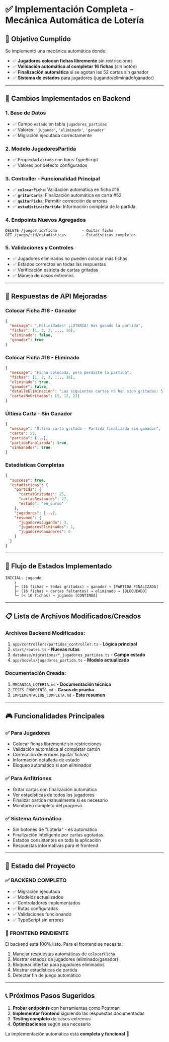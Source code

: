 # ✅ Implementación Completa - Mecánica Automática de Lotería

## 🎯 Objetivo Cumplido
Se implementó una mecánica automática donde:
- ✅ **Jugadores colocan fichas libremente** sin restricciones
- ✅ **Validación automática al completar 16 fichas** (sin botón)
- ✅ **Finalización automática** si se agotan las 52 cartas sin ganador
- ✅ **Sistema de estados** para jugadores (jugando/eliminado/ganador)

---

## 🔧 Cambios Implementados en Backend

### 1. **Base de Datos**
- ✅ Campo `estado` en tabla `jugadores_partidas`
- ✅ Valores: `'jugando'`, `'eliminado'`, `'ganador'`
- ✅ Migración ejecutada correctamente

### 2. **Modelo JugadoresPartida**
- ✅ Propiedad `estado` con tipos TypeScript
- ✅ Valores por defecto configurados

### 3. **Controller - Funcionalidad Principal**
- ✅ **`colocarFicha`**: Validación automática en ficha #16
- ✅ **`gritarCarta`**: Finalización automática en carta #52
- ✅ **`quitarFicha`**: Permitir corrección de errores
- ✅ **`estadisticasPartida`**: Información completa de la partida

### 4. **Endpoints Nuevos Agregados**
```
DELETE /juego/:id/ficha           - Quitar ficha
GET /juego/:id/estadisticas       - Estadísticas completas
```

### 5. **Validaciones y Controles**
- ✅ Jugadores eliminados no pueden colocar más fichas
- ✅ Estados correctos en todas las respuestas
- ✅ Verificación estricta de cartas gritadas
- ✅ Manejo de casos extremos

---

## 📱 Respuestas de API Mejoradas

### **Colocar Ficha #16 - Ganador**
```json
{
  "message": "¡Felicidades! ¡LOTERÍA! Has ganado la partida",
  "fichas": [1, 2, 3, ..., 16],
  "eliminado": false,
  "ganador": true
}
```

### **Colocar Ficha #16 - Eliminado**
```json
{
  "message": "Ficha colocada, pero perdiste la partida",
  "fichas": [1, 2, 3, ..., 16],
  "eliminado": true,
  "ganador": false,
  "detalleEliminacion": "Las siguientes cartas no han sido gritadas: 5, 12, 23",
  "cartasNoGritadas": [5, 12, 23]
}
```

### **Última Carta - Sin Ganador**
```json
{
  "message": "Última carta gritada - Partida finalizada sin ganador",
  "carta": 52,
  "partida": {...},
  "partidaFinalizada": true,
  "sinGanador": true
}
```

### **Estadísticas Completas**
```json
{
  "success": true,
  "estadisticas": {
    "partida": {
      "cartasGritadas": 25,
      "cartasRestantes": 27,
      "estado": "en_curso"
    },
    "jugadores": [...],
    "resumen": {
      "jugadoresJugando": 3,
      "jugadoresEliminados": 1,
      "jugadoresGanadores": 0
    }
  }
}
```

---

## 🔄 Flujo de Estados Implementado

```
INICIAL: jugando
    ↓
    ├─ (16 fichas + todas gritadas) → ganador → [PARTIDA FINALIZADA]
    ├─ (16 fichas + cartas faltantes) → eliminado → [BLOQUEADO]
    └─ (< 16 fichas) → jugando [CONTINÚA]
```

---

## 📋 Lista de Archivos Modificados/Creados

### **Archivos Backend Modificados:**
1. `app/controllers/partidas_controller.ts` - **Lógica principal**
2. `start/routes.ts` - **Nuevas rutas**
3. `database/migrations/*_jugadores_partidas.ts` - **Campo estado**
4. `app/models/jugadores_partida.ts` - **Modelo actualizado**

### **Documentación Creada:**
1. `MECANICA_LOTERIA.md` - **Documentación técnica**
2. `TESTS_ENDPOINTS.md` - **Casos de prueba**
3. `IMPLEMENTACION_COMPLETA.md` - **Este resumen**

---

## 🎮 Funcionalidades Principales

### ✅ **Para Jugadores**
- Colocar fichas libremente sin restricciones
- Validación automática al completar cartón
- Corrección de errores (quitar fichas)
- Información detallada de estado
- Bloqueo automático si son eliminados

### ✅ **Para Anfitriones**  
- Gritar cartas con finalización automática
- Ver estadísticas de todos los jugadores
- Finalizar partida manualmente si es necesario
- Monitoreo completo del progreso

### ✅ **Sistema Automático**
- Sin botones de "Lotería" - es automático
- Finalización inteligente por cartas agotadas
- Estados consistentes en toda la aplicación
- Respuestas informativas para el frontend

---

## 🚀 Estado del Proyecto

### **✅ BACKEND COMPLETO**
- ✅ Migración ejecutada
- ✅ Modelos actualizados  
- ✅ Controladores implementados
- ✅ Rutas configuradas
- ✅ Validaciones funcionando
- ✅ TypeScript sin errores

### **📱 FRONTEND PENDIENTE**
El backend está 100% listo. Para el frontend se necesita:
1. Manejar respuestas automáticas de `colocarFicha`
2. Mostrar estados de jugadores (eliminado/ganador)
3. Bloquear interfaz para jugadores eliminados
4. Mostrar estadísticas de partida
5. Detectar fin de juego automático

---

## 📞 Próximos Pasos Sugeridos

1. **Probar endpoints** con herramientas como Postman
2. **Implementar frontend** siguiendo las respuestas documentadas
3. **Testing completo** de casos extremos
4. **Optimizaciones** según sea necesario

La implementación automática está **completa y funcional** 🎉
